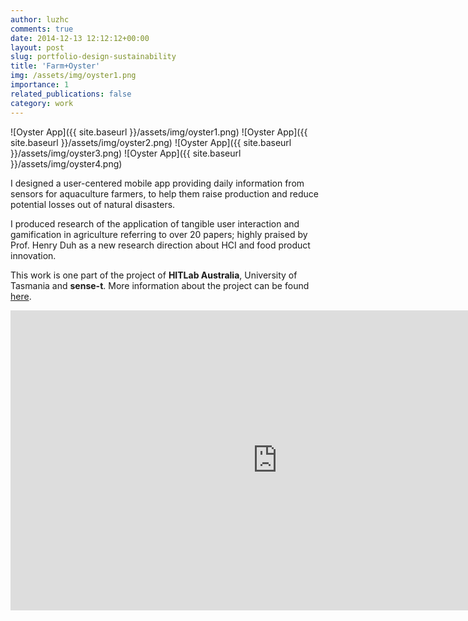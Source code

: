 ```yaml
---
author: luzhc
comments: true
date: 2014-12-13 12:12:12+00:00
layout: post
slug: portfolio-design-sustainability
title: 'Farm+Oyster'
img: /assets/img/oyster1.png
importance: 1
related_publications: false
category: work
---
```

![Oyster App]({{ site.baseurl }}/assets/img/oyster1.png)
![Oyster App]({{ site.baseurl }}/assets/img/oyster2.png)
![Oyster App]({{ site.baseurl }}/assets/img/oyster3.png)
![Oyster App]({{ site.baseurl }}/assets/img/oyster4.png)
<p>I designed a user-centered mobile app providing daily information from sensors for aquaculture farmers, to help them raise production and reduce potential losses out of natural disasters.</p>
<p>I produced research of the application of tangible user interaction and gamification in agriculture referring to over 20 papers; highly praised by Prof. Henry Duh as a new research direction about HCI and food product innovation.</p>
<p>This work is one part of the project of <strong>HITLab Australia</strong>, University of Tasmania and <strong>sense-t</strong>. More information about the project can be found <a target="_blank" href="http://www.sense-t.org.au/projects/aquaculture" >here</a>.</p>
<iframe width="854" height="480" src="https://www.youtube.com/embed/KASphYtTEe4" frameborder="0" allowfullscreen></iframe>
